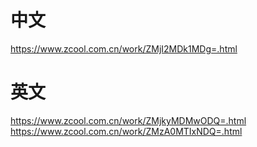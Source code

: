 # 中文

https://www.zcool.com.cn/work/ZMjI2MDk1MDg=.html

# 英文

https://www.zcool.com.cn/work/ZMjkyMDMwODQ=.html
https://www.zcool.com.cn/work/ZMzA0MTIxNDQ=.html

